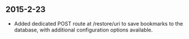 







2015-2-23
-------------------------------------------------

* Added dedicated POST route at /restore/uri to save bookmarks to the database,
with additional configuration options available.
